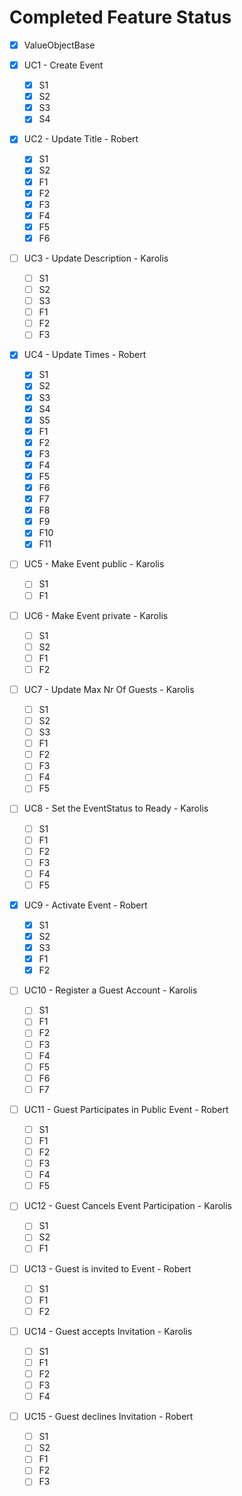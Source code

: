 # Completed Feature Status

- [x] ValueObjectBase
- [x] UC1 - Create Event
  - [x] S1
  - [x] S2
  - [x] S3
  - [x] S4 
  
- [x] UC2 - Update Title - Robert
  - [x] S1
  - [x] S2
  - [x] F1
  - [x] F2
  - [x] F3
  - [x] F4
  - [x] F5
  - [x] F6 
  
- [ ] UC3 - Update Description - Karolis
  - [ ] S1
  - [ ] S2
  - [ ] S3
  - [ ] F1
  - [ ] F2
  - [ ] F3

- [x] UC4 - Update Times - Robert
  - [x] S1
  - [x] S2
  - [x] S3
  - [x] S4
  - [x] S5
  - [x] F1
  - [x] F2
  - [x] F3
  - [x] F4
  - [x] F5
  - [x] F6
  - [x] F7
  - [x] F8
  - [x] F9
  - [x] F10
  - [x] F11
  
- [ ] UC5 - Make Event public - Karolis
  - [ ] S1
  - [ ] F1
  
- [ ] UC6 - Make Event private - Karolis
  - [ ] S1
  - [ ] S2
  - [ ] F1
  - [ ] F2
  
- [ ] UC7 - Update Max Nr Of Guests - Karolis
  - [ ] S1
  - [ ] S2
  - [ ] S3
  - [ ] F1
  - [ ] F2
  - [ ] F3
  - [ ] F4
  - [ ] F5
  
- [ ] UC8 - Set the EventStatus to Ready - Karolis
  - [ ] S1
  - [ ] F1
  - [ ] F2
  - [ ] F3
  - [ ] F4
  - [ ] F5
  
- [x] UC9 - Activate Event - Robert
  - [x] S1
  - [x] S2
  - [x] S3
  - [x] F1
  - [x] F2

- [ ] UC10 - Register a Guest Account - Karolis
  - [ ] S1
  - [ ] F1
  - [ ] F2
  - [ ] F3
  - [ ] F4
  - [ ] F5
  - [ ] F6
  - [ ] F7
  
- [ ] UC11 - Guest Participates in Public Event - Robert
  - [ ] S1
  - [ ] F1
  - [ ] F2
  - [ ] F3
  - [ ] F4
  - [ ] F5
  
- [ ] UC12 - Guest Cancels Event Participation - Karolis

  - [ ] S1
  - [ ] S2
  - [ ] F1

- [ ] UC13 - Guest is invited to Event - Robert
  - [ ] S1
  - [ ] F1
  - [ ] F2

- [ ] UC14 - Guest accepts Invitation - Karolis
  - [ ] S1
  - [ ] F1
  - [ ] F2
  - [ ] F3
  - [ ] F4

- [ ] UC15 - Guest declines Invitation - Robert
  - [ ] S1
  - [ ] S2
  - [ ] F1
  - [ ] F2
  - [ ] F3
